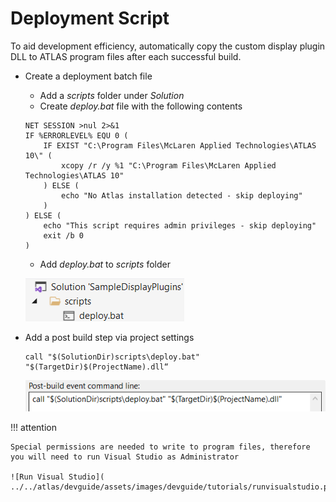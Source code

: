 # Deployment Script

To aid development efficiency, automatically copy the custom display plugin DLL to ATLAS program files after each successful build.

- Create a deployment batch file
    - Add a _scripts_ folder under _Solution_
    - Create _deploy.bat_ file with the following contents

    ```
    NET SESSION >nul 2>&1
    IF %ERRORLEVEL% EQU 0 (
        IF EXIST "C:\Program Files\McLaren Applied Technologies\ATLAS 10\" (
            xcopy /r /y %1 "C:\Program Files\McLaren Applied Technologies\ATLAS 10"
        ) ELSE (
            echo "No Atlas installation detected - skip deploying"
        )
    ) ELSE (
        echo "This script requires admin privileges - skip deploying"
        exit /b 0
    )
    ```

    - Add _deploy.bat_ to _scripts_ folder

    ![Scripts Folder]( ../../atlas/devguide/assets/images/devguide/tutorials/scriptsfolder.png)

- Add a post build step via project settings

    ```
    call "$(SolutionDir)scripts\deploy.bat" "$(TargetDir)$(ProjectName).dll“
    ```

    ![Post Build Step]( ../../atlas/devguide/assets/images/devguide/tutorials/postbuildstep.png)

!!! attention

    Special permissions are needed to write to program files, therefore you will need to run Visual Studio as Administrator

    ![Run Visual Studio]( ../../atlas/devguide/assets/images/devguide/tutorials/runvisualstudio.png)